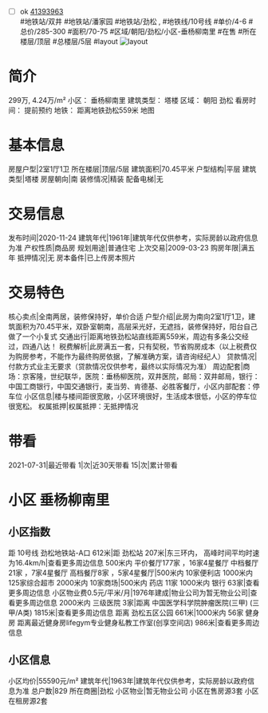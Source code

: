 - [ ] ok [41393963](https://bj.5i5j.com/ershoufang/41393963.html)  
 #地铁站/双井 #地铁站/潘家园 #地铁站/劲松 ,  #地铁线/10号线
#单价/4-6 #总价/285-300 #面积/70-75   #区域/朝阳/劲松/小区-垂杨柳南里 #在售 #所在楼层/顶层 #总楼层/5层 #layout 
![layout](http://image16.5i5j.com/erp/house/4139/41393963/huxing/eelddmab8512c63c.jpg_P5.jpg) 
# 简介 
 299万,  4.24万/m² 
小区： 垂杨柳南里
建筑类型： 塔楼
区域： 朝阳 劲松
看房时间： 提前预约
地铁： 距离地铁劲松559米 地图
# 基本信息 
 房屋户型|2室1厅1卫
所在楼层|顶层/5层
建筑面积|70.45平米
户型结构|平层
建筑类型|塔楼
房屋朝向|南
装修情况|精装
配备电梯|无
# 交易信息 
 发布时间|2020-11-24
建筑年代|1961年|建筑年代仅供参考，实际房龄以政府信息为准
产权性质|商品房
规划用途|普通住宅
上次交易|2009-03-23
购房年限|满五年
抵押情况|无
房本备件|已上传房本照片
# 交易特色 
 核心卖点|全南两居，装修保持好，单价合适
户型介绍|此房为南向2室1厅1卫，建筑面积为70.45平米，双卧室朝南，高层采光好，无遮挡，装修保持好，阳台自己做了一个小复式
交通出行|距离地铁劲松站直线距离559米，周边有多条公交经过，四通八达！
税费解析|此房满五一套，只有契税，节省购房成本（以上税费仅为购房参考，不能作为最终购房依据，了解准确方案，请咨询经纪人）
贷款情况|付款方式业主无要求（贷款情况仅供参考，最终以实际情况为准）
周边配套|商场：京客隆，世纪联华，医院：垂杨柳医院，双井医院，邮局：双井邮局，银行：中国工商银行，中国交通银行，麦当劳、肯德基、必胜客餐厅，小区内部配套：停车位
小区信息|楼与楼间距很宽敞，小区环境很好，生活成本很低，小区的停车位很宽松。
权属抵押|权属抵押：无抵押情况
# 带看 
 2021-07-31|最近带看	 1|次|近30天带看	 15|次|累计带看
# 小区 垂杨柳南里
## 小区指数 
 距 10号线 劲松地铁站-A口 612米|距 劲松站 207米|东三环内， 高峰时间平均时速为16.4km/h|查看更多周边信息
500米内 平价餐厅177家 ，16家4星餐厅
中档餐厅21家 ，7家4星餐厅
高档餐厅8家 ，5家4星餐厅|500米内 10家便利店
1000米内 125家综合超市
2000米内 10家商场|500米内 药店 11家
1000米内 银行 63家|查看更多周边信息
小区物业费0.5元/平米/月|1976年建成|物业公司为暂无物业公司|查看更多周边信息
2000米内 三级医院 3家|距离 中国医学科学院肿瘤医院(三甲) (三甲/A类) 1815米|查看更多周边信息
距离 劲松五区公园 661米|1000米内 56家 健身房
距离最近健身房lifegym专业健身私教工作室(创享空间店) 986米|查看更多周边信息
## 小区信息 
 小区均价|55590元/m²
建筑年代|1963年|建筑年代仅供参考，实际房龄以政府信息为准
总户数|829
所在商圈|劲松
小区物业|暂无物业公司
小区在售房源3套
小区在租房源2套
